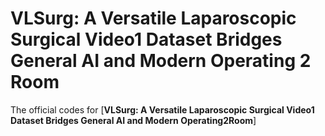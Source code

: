 # VLSurg: A Versatile Laparoscopic Surgical Video1 Dataset Bridges General AI and Modern Operating 2 Room

The official codes for [**VLSurg: A Versatile Laparoscopic Surgical Video1 Dataset Bridges General AI and Modern Operating2Room**]
